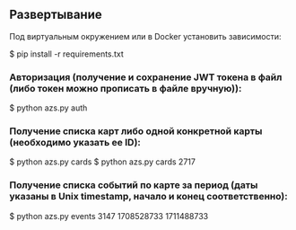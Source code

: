 ## Развертывание

Под виртуальным окружением или в Docker установить зависимости:

$ pip install -r requirements.txt

### Авторизация (получение и сохранение JWT токена в файл (либо токен можно прописать в файле вручную)):

$ python azs.py auth <LOGIN> <PASSWORD>

### Получение списка карт либо одной конкретной карты (необходимо указать ее ID):

$ python azs.py cards
$ python azs.py cards 2717 

### Получение списка событий по карте за период (даты указаны в Unix timestamp, начало и конец соответственно):

$ python azs.py events 3147 1708528733 1711488733
